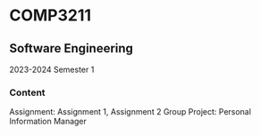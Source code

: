 # COMP3211
## Software Engineering
2023-2024 Semester 1

### Content
Assignment: Assignment 1, Assignment 2
Group Project: Personal Information Manager